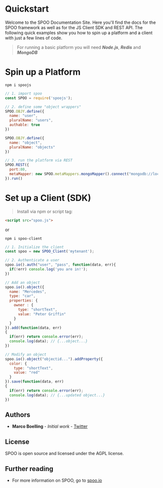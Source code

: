 # Quickstart 

Welcome to the SPOO Documentation Site. Here you'll find the docs for the SPOO framework as well as for the JS Client SDK and REST API.
The following quick examples show you how to spin up a platform and a client with just a few lines of code.

> For running a basic platform you will need ***Node.js***, ***Redis*** and ***MongoDB***

# Spin up a Platform

```shell
npm i spoojs
```

```javascript
// 1. import spoo
const SPOO = require('spoojs');

// 2. define some "object wrappers"
SPOO.OBJY.define({
  name: "user",
  pluralName: "users",
  authable: true
})

SPOO.OBJY.define({
  name: "object",
  pluralName: "objects"
})

// 3. run the platform via REST
SPOO.REST({
  port:80,
  metaMapper: new SPOO.metaMappers.mongoMapper().connect("mongodb://localhost") // The matamapper is for basic config
}).run()
```

# Set up a Client (SDK)

> Install via npm or script tag:

```html
<script src="spoo.js">
```
or
```shell
npm i spoo-client
```

```javascript
// 1. Initialize the client
const spoo = new SPOO_Client('mytenant');

// 2. Authenticate a user
spoo.io().auth("user", "pass", function(data, err){
  if(!err) console.log('you are in!');
})

// Add an object
spoo.io().object({
  name: "Mercedes",
  type: "car",
  properties: {
    owner : {
      type: "shortText",
      value: "Peter Griffin"
    }
  }
}).add(function(data, err)
{
  if(err) return console.error(err);
  console.log(data); // {...object...}
})

// Modify an object
spoo.io().object("objectid...").addProperty({
  color: {
    type: "shortText",
    value: "red"
  }
}).save(function(data, err)
{
  if(err) return console.error(err);
  console.log(data); // {...updated object...}
})
```


## Authors

* **Marco Boelling** - *Initial work* - [Twitter](https://twitter.com/marcoboelling)


## License

SPOO is open source and licensed under the AGPL license.

## Further reading

* For more information on SPOO, go to [spoo.io](https://spoo.io)

